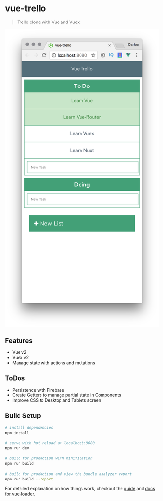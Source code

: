 # vue-trello

> Trello clone with Vue and Vuex

![Trello clone with Vue and Vuex](./screenshot.png)

## Features
* Vue v2
* Vuex v2
* Manage state with actions and mutations

## ToDos
* Persistence with Firebase
* Create Getters to manage partial state in Components
* Improve CSS to Desktop and Tablets screen

## Build Setup

``` bash
# install dependencies
npm install

# serve with hot reload at localhost:8080
npm run dev

# build for production with minification
npm run build

# build for production and view the bundle analyzer report
npm run build --report
```

For detailed explanation on how things work, checkout the [guide](http://vuejs-templates.github.io/webpack/) and [docs for vue-loader](http://vuejs.github.io/vue-loader).
